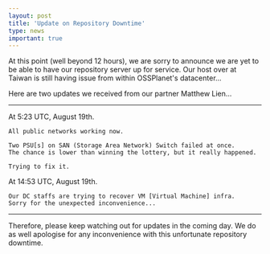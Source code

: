 ```yaml
---
layout: post
title: 'Update on Repository Downtime'
type: news
important: true
---
```


At this point (well beyond 12 hours), we are sorry to announce we are yet to be able to have our repository server up for service. Our host over at Taiwan is still having issue from within OSSPlanet's datacenter...

Here are two updates we received from our partner Matthew Lien...

--------

At 5:23 UTC, August 19th.

```
All public networks working now.

Two PSU[s] on SAN (Storage Area Network) Switch failed at once.
The chance is lower than winning the lottery, but it really happened.

Trying to fix it.
```

At 14:53 UTC, August 19th.

```
Our DC staffs are trying to recover VM [Virtual Machine] infra.
Sorry for the unexpected inconvenience...
```

--------

Therefore, please keep watching out for updates in the coming day. We do as well apologise for any inconvenience with this unfortunate repository downtime.